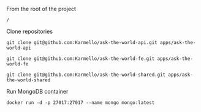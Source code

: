 From the root of the project

```
/
```

Clone repositories

```
git clone git@github.com:Karmello/ask-the-world-api.git apps/ask-the-world-api
```

```
git clone git@github.com:Karmello/ask-the-world-fe.git apps/ask-the-world-fe
```

```
git clone git@github.com:Karmello/ask-the-world-shared.git apps/ask-the-world-shared
```

Run MongoDB container

```
docker run -d -p 27017:27017 --name mongo mongo:latest
```
